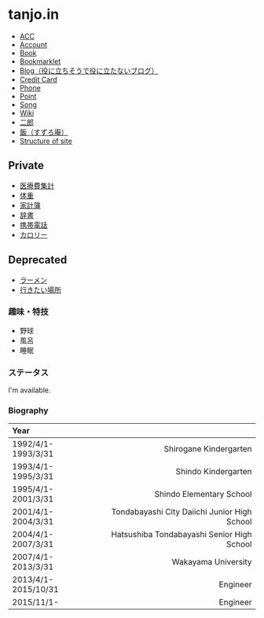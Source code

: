 # tanjo.in

- [ACC](https://tanjoin.github.io/acc)
- [Account](?q=account)
- [Book](?q=book)
- [Bookmarklet](https://tanjoin.github.io/bookmarklet)
- [Blog（役に立ちそうで役に立たないブログ）](http://tanjoin.hatenablog.com/)
- [Credit Card](?q=creditcard)
- [Phone](?q=phone)
- [Point](?q=point)
- [Song](?q=song)
- [Wiki](https://github.com/tanjoin/tanjoin.github.com/wiki)
- [二郎](?q=jiro)
- [飯（すずろ庵）](http://tanjoin.hatenablog.jp/)
- [Structure of site](?q=structure_of_site)

## Private

- [医療費集計](https://docs.google.com/spreadsheets/d/1JzpNX8PTq8NFPJ5U2VH_-ydL46GLCtAV-odAWcReBeY/edit?usp=sharing)
- [体重](https://docs.google.com/spreadsheets/d/1ql5NfGfQ3dMBesF8ghFvAOIZGOMX3wPdxdtUbfsL3Zc/edit?usp=sharing)
- [家計簿](https://docs.google.com/spreadsheets/d/1vjcBetU8TBj482C17EsOe9xOrWlM0XlUUO5-1ROrgBE/edit?usp=sharing)
- [辞書](https://docs.google.com/spreadsheets/d/1VyrDKU1YRz9VtkM_0J421lUr1mb95iSDJRL3RA0pkic/edit?usp=sharing)
- [携帯電話](https://docs.google.com/spreadsheets/d/10Z97rmXuuLKra31T5f5aLvtNNKbu2gHrNemgmUjXGkA/edit?usp=sharing)
- [カロリー](https://docs.google.com/spreadsheets/d/1EAQ2jtBbQC3DOs3fFyfBIetTAm8hMPIFG06fa-hYMTI/edit?usp=sharing)

## Deprecated

- [ラーメン](?q=ramen)
- [行きたい場所](?q=place)

### 趣味・特技

- 野球
- 風呂
- 睡眠

### ステータス

I'm available.

### Biography

|Year||
|:-----|-----:|
|1992/4/1-1993/3/31|Shirogane Kindergarten|
|1993/4/1-1995/3/31|Shindo Kindergarten|
|1995/4/1-2001/3/31|Shindo Elementary School|
|2001/4/1-2004/3/31|Tondabayashi City Daiichi Junior High School|
|2004/4/1-2007/3/31|Hatsushiba Tondabayashi Senior High School|
|2007/4/1-2013/3/31|Wakayama University|
|2013/4/1-2015/10/31|Engineer|
|2015/11/1-|Engineer|
